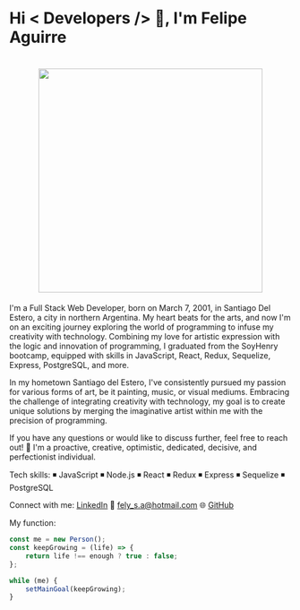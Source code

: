 <div>
    <h1>Hi < Developers /> 👋, I'm Felipe Aguirre</h1>
</div>

<h1 align="center">
  <img src="https://media.giphy.com/media/v1.Y2lkPTc5MGI3NjExamduc29tYzBseWpscW5wb3N0MHBleWV5bzRlc3Mxbmw4ZnlucGh6eSZlcD12MV9pbnRlcm5hbF9naWZfYnlfaWQmY3Q9Zw/g0qpWxb4pKYuIjMcq0/giphy.gif" width="400px"/>
</h1>




I'm a Full Stack Web Developer, born on March 7, 2001, in Santiago Del Estero, a city in northern Argentina. My heart beats for the arts, and now I'm on an exciting journey exploring the world of programming to infuse my creativity with technology. Combining my love for artistic expression with the logic and innovation of programming, I graduated from the SoyHenry bootcamp, equipped with skills in JavaScript, React, Redux, Sequelize, Express, PostgreSQL, and more.

In my hometown Santiago del Estero, I've consistently pursued my passion for various forms of art, be it painting, music, or visual mediums. Embracing the challenge of integrating creativity with technology, my goal is to create unique solutions by merging the imaginative artist within me with the precision of programming.

If you have any questions or would like to discuss further, feel free to reach out!
💛 I'm a proactive, creative, optimistic, dedicated, decisive, and perfectionist individual.

Tech skills:
◾ JavaScript
◾ Node.js
◾ React
◾ Redux
◾ Express
◾ Sequelize
◾ PostgreSQL

Connect with me:
[LinkedIn](https://www.linkedin.com/in/feliaguirre7/)
📧 [fely_s.a@hotmail.com](mailto:fely_s.a@hotmail.com)
🌐 [GitHub](https://github.com/FeliAguirre7)

My function:
```javascript
const me = new Person();
const keepGrowing = (life) => {
    return life !== enough ? true : false;
};

while (me) {
    setMainGoal(keepGrowing);
}
